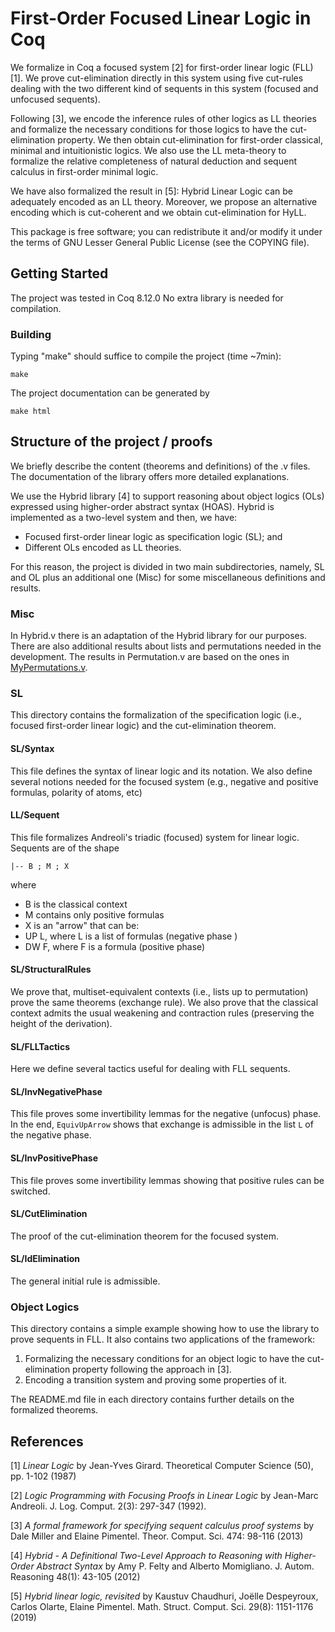 
# First-Order Focused Linear Logic in Coq

We formalize in Coq a focused system [2] for first-order linear logic (FLL)
[1]. We prove cut-elimination directly in this system using five cut-rules
dealing with the two different kind of sequents in this system (focused and
unfocused sequents). 

Following [3], we encode the inference rules of other logics as LL theories and
formalize the necessary conditions for those logics to have the cut-elimination
property. We then obtain cut-elimination for first-order classical, minimal and
intuitionistic logics. We also use the LL meta-theory to formalize the relative
completeness of natural deduction and sequent calculus in first-order minimal
logic. 

We have also formalized the result in [5]: Hybrid Linear Logic can be
adequately encoded as an LL theory. Moreover, we propose an alternative
encoding which is cut-coherent and we obtain cut-elimination for HyLL. 

This package is free software; you can redistribute it and/or modify it under
the terms of GNU Lesser General Public License (see the COPYING file). 


## Getting Started

The project was tested in Coq 8.12.0 No extra library is needed for compilation. 

### Building 

Typing "make" should suffice to compile the project (time ~7min):

```
make
```

The project documentation can be generated by

```
make html
```


## Structure of the project / proofs

We briefly describe the content (theorems and definitions) of the .v files. The
documentation of the library offers more detailed explanations. 

We use the Hybrid library [4]  to support reasoning about object logics (OLs)
expressed using higher-order abstract syntax (HOAS). Hybrid is implemented as a
two-level system and then, we have:

 - Focused first-order linear logic as  specification logic (SL); and
 - Different OLs encoded as LL theories. 

For this reason, the project is divided in two main subdirectories, namely,  SL
and OL plus an additional one (Misc) for some miscellaneous definitions and
results. 


### Misc
In Hybrid.v there is an adaptation of the Hybrid library for our purposes.
There are also additional results about lists and permutations needed in the
development. The results in Permutation.v are based on the ones in
[MyPermutations.v](https://github.com/PrincetonUniversity/certicoq/blob/master/libraries/MyPermutations.v). 

### SL
This directory contains the formalization of the specification logic (i.e.,
focused first-order linear logic) and the cut-elimination theorem. 

#### SL/Syntax
This file defines the syntax of linear logic and its notation.  We also define
several notions needed for the focused system (e.g., negative and positive
formulas, polarity of atoms, etc)


#### LL/Sequent
This file formalizes Andreoli's triadic (focused) system for linear logic.
Sequents are of the shape 

```
|-- B ; M ; X
```

where

 - B is the classical context
 - M contains only positive formulas
 - X is an "arrow" that can be:
  - UP L, where L is a list of formulas (negative phase )
  - DW F, where F is a formula (positive phase)



#### SL/StructuralRules
We prove that,  multiset-equivalent contexts (i.e., lists up to permutation)
prove the same theorems (exchange rule). We also prove that the classical
context admits the usual weakening and contraction rules (preserving the height
of the derivation). 

#### SL/FLLTactics
Here we define several tactics useful for dealing with FLL sequents. 

#### SL/InvNegativePhase
This file proves some invertibility lemmas for the negative (unfocus) phase. In
the end, `EquivUpArrow` shows that exchange is admissible in the list
`L` of the negative phase. 

#### SL/InvPositivePhase
This file proves some invertibility lemmas showing that positive rules
can be switched.

#### SL/CutElimination
The proof of the cut-elimination theorem for the focused system.


#### SL/IdElimination
The general initial rule is admissible. 



### Object Logics
This directory contains a simple example showing how to use the library to
prove sequents in FLL. It also contains two applications of the framework: 
 1. Formalizing the necessary conditions for an object logic to have the
    cut-elimination property following the approach in [3]. 
 2. Encoding a transition system and proving some properties of it. 

The README.md file in each directory contains further details on the formalized
theorems.  

## References
[1] _Linear Logic_ by Jean-Yves Girard. Theoretical Computer Science (50), pp. 1-102 (1987)

[2] _Logic Programming with Focusing Proofs in Linear Logic_ by Jean-Marc Andreoli.  J. Log. Comput. 2(3): 297-347 (1992).

[3] _A formal framework for specifying sequent calculus proof systems_ by 	Dale Miller and Elaine Pimentel. Theor. Comput. Sci. 474: 98-116 (2013)

[4] _Hybrid - A Definitional Two-Level Approach to Reasoning with Higher-Order Abstract Syntax_ by Amy P. Felty and Alberto Momigliano. J. Autom. Reasoning 48(1): 43-105 (2012)

[5] _Hybrid linear logic, revisited_ by Kaustuv Chaudhuri, Joëlle Despeyroux, Carlos Olarte, Elaine Pimentel. Math. Struct. Comput. Sci. 29(8): 1151-1176 (2019)

